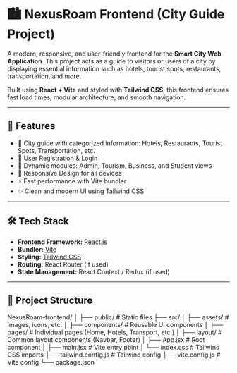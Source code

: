 # 🏙️ NexusRoam Frontend (City Guide Project)

A modern, responsive, and user-friendly frontend for the **Smart City Web Application**. This project acts as a guide to visitors or users of a city by displaying essential information such as hotels, tourist spots, restaurants, transportation, and more.

Built using **React + Vite** and styled with **Tailwind CSS**, this frontend ensures fast load times, modular architecture, and smooth navigation.

---

## 🚀 Features

- 🌆 City guide with categorized information: Hotels, Restaurants, Tourist Spots, Transportation, etc.
- 👤 User Registration & Login
- 🎯 Dynamic modules: Admin, Tourism, Business, and Student views
- 📱 Responsive Design for all devices
- ⚡ Fast performance with Vite bundler
- ✨ Clean and modern UI using Tailwind CSS

---

## 🛠️ Tech Stack

- **Frontend Framework:** [React.js](https://reactjs.org/)
- **Bundler:** [Vite](https://vitejs.dev/)
- **Styling:** [Tailwind CSS](https://tailwindcss.com/)
- **Routing:** React Router (if used)
- **State Management:** React Context / Redux (if used)

---

## 📂 Project Structure

NexusRoam-frontend/
│
├── public/ # Static files
├── src/
│ ├── assets/ # Images, icons, etc.
│ ├── components/ # Reusable UI components
│ ├── pages/ # Individual pages (Home, Hotels, Transport, etc.)
│ ├── layout/ # Common layout components (Navbar, Footer)
│ ├── App.jsx # Root component
│ ├── main.jsx # Vite entry point
│ └── index.css # Tailwind CSS imports
├── tailwind.config.js # Tailwind config
├── vite.config.js # Vite config
└── package.json
